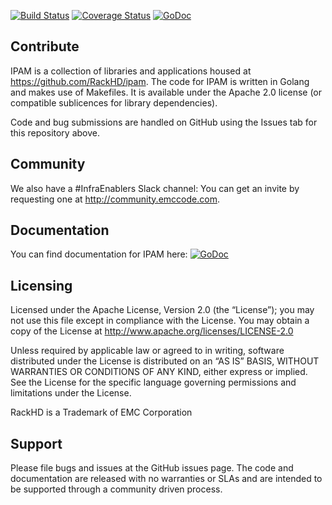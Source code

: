[![Build Status](https://travis-ci.org/RackHD/ipam.svg?branch=master)](https://travis-ci.org/RackHD/ipam)
[![Coverage Status](https://coveralls.io/repos/github/RackHD/ipam/badge.svg?branch=master)](https://coveralls.io/github/RackHD/ipam?branch=master)
[![GoDoc](https://godoc.org/github.com/RackHD/ipam?status.svg)](https://godoc.org/github.com/RackHD/ipam)

Contribute
----------

IPAM is a collection of libraries and applications housed at https://github.com/RackHD/ipam. The code for IPAM is written in Golang and makes use of Makefiles. It is available under the Apache 2.0 license (or compatible sublicences for library dependencies).

Code and bug submissions are handled on GitHub using the Issues tab for this repository above.

Community
---------

We also have a #InfraEnablers Slack channel: You can get an invite by requesting one at http://community.emccode.com.

Documentation
-------------

You can find documentation for IPAM here: [![GoDoc](https://godoc.org/github.com/RackHD/ipam?status.svg)](https://godoc.org/github.com/RackHD/ipam)

Licensing
---------

Licensed under the Apache License, Version 2.0 (the “License”); you may not use this file except in compliance with the License. You may obtain a copy of the License at http://www.apache.org/licenses/LICENSE-2.0

Unless required by applicable law or agreed to in writing, software distributed under the License is distributed on an “AS IS” BASIS, WITHOUT WARRANTIES OR CONDITIONS OF ANY KIND, either express or implied. See the License for the specific language governing permissions and limitations under the License.

RackHD is a Trademark of EMC Corporation

Support
-------

Please file bugs and issues at the GitHub issues page. The code and documentation are released with no warranties or SLAs and are intended to be supported through a community driven process.
